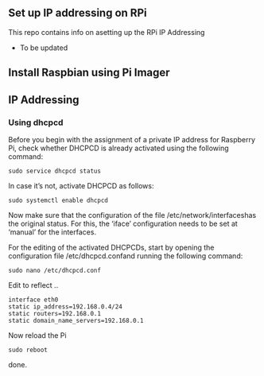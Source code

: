 ## Set up IP addressing on RPi

This repo contains info on asetting up the RPi IP Addressing

<!-- START doctoc generated TOC please keep comment here to allow auto update -->
<!-- DON'T EDIT THIS SECTION, INSTEAD RE-RUN doctoc TO UPDATE -->

- To be updated

<!-- END doctoc generated TOC please keep comment here to allow auto update -->

## Install Raspbian using Pi Imager

## IP Addressing

### Using dhcpcd

Before you begin with the assignment of a private IP address for Raspberry Pi, check whether DHCPCD is already activated using the following command:

```
sudo service dhcpcd status
```

In case it’s not, activate DHCPCD as follows:

```sudo service dhcpcd start
sudo systemctl enable dhcpcd
```

Now make sure that the configuration of the file /etc/network/interfaceshas the original status. For this, the ‘iface’ configuration needs to be set at ‘manual’ for the interfaces.

For the editing of the activated DHCPCDs, start by opening the configuration file /etc/dhcpcd.confand running the following command:

```
sudo nano /etc/dhcpcd.conf
```

Edit to reflect ..

```
interface eth0
static ip_address=192.168.0.4/24
static routers=192.168.0.1
static domain_name_servers=192.168.0.1
```

Now reload the Pi
```
sudo reboot
```

done.
